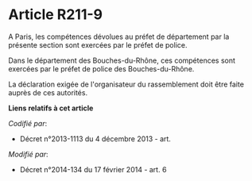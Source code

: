 # Article R211-9

A Paris, les compétences dévolues au préfet de département par la présente section sont exercées par le préfet de police.

Dans le département des Bouches-du-Rhône, ces compétences sont exercées par le préfet de police des Bouches-du-Rhône.

La déclaration exigée de l'organisateur du rassemblement doit être faite auprès de ces autorités.

**Liens relatifs à cet article**

_Codifié par_:

  - Décret n°2013-1113 du 4 décembre 2013 - art.

_Modifié par_:

  - Décret n°2014-134 du 17 février 2014 - art. 6
